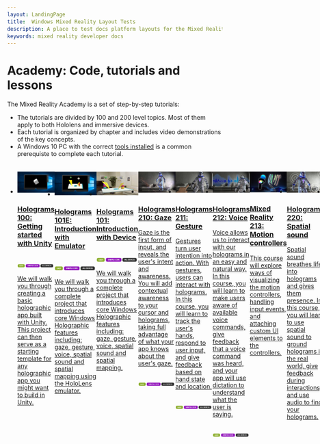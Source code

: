 ```yaml
---
layout: LandingPage
title:  Windows Mixed Reality Layout Tests
description: A place to test docs platform layouts for the Mixed Reality docs.
keywords: mixed reality developer docs 
---
```


# Academy: Code, tutorials and lessons

The Mixed Reality Academy is a set of step-by-step tutorials: 
* The tutorials are divided by 100 and 200 level topics. Most of them apply to both Hololens and immersive devices. 
* Each tutorial is organized by chapter and includes video demonstrations of the key concepts. 
* A Windows 10 PC with the correct [tools installed](install-the-tools.md) is a common prerequiste to complete each tutorial.

<br>
<ul id="cardtypes-W" class="cardsW panelContent" style="display: flex; margin-top: 0px;">
                            <li>
                                    <a href="DesignLanding.md" title="Design documentation" data-linktype="absolute-path">
                                    <div class="cardSize">
                                        <div class="cardPadding">
                                            <div class="card">
                                                <div class="cardImageOuter">
                                                    <div class="cardImage">
                                                        <img src="Academy/images/Holograms100.jpg" alt="Holograms 100 icon">
                                                    </div>
                                                </div>
                                                <div class="cardText">
                                                    <h3>Holograms 100: Getting started with Unity</h3><br>
                                                  <img src="Academy/images/pills2.jpg" alt="pills2"><br>
                                                    <p>We will walk you through creating a basic holographic app built with Unity. This project can then serve as a starting template for any holographic app you might want to build in Unity.</p>
                                                </div>
                                            </div>
                                        </div>
                                    </div>
                            </li>
                            <li>
                                <a href="DesignLanding.md" title="Design documentation" data-linktype="absolute-path">
                                    <div class="cardSize">
                                        <div class="cardPadding">
                                            <div class="card">
                                                <div class="cardImageOuter">
                                                    <div class="cardImage">
                                                        <img src="Academy/images/Holograms101E.jpg" alt="Holograms 101E: Introduction with Emulator icon">
                                                    </div>
                                                </div>
                                                <div class="cardText">
                                                    <h3>Holograms 101E: Introduction with Emulator</h3><br>
                                                    <img src="Academy/images/pills2.jpg" alt="pills"><br>
                                                    <p>We will walk you through a complete project that introduces core Windows Holographic features including: gaze, gesture, voice, spatial sound and spatial mapping using the HoloLens emulator.</p>
                                                </div>
                                            </div>
                                        </div>
                                    </div>
                            </li>
                            <li>
                                  <a href="DesignLanding.md" title="Design documentation" data-linktype="absolute-path">
                                    <div class="cardSize">
                                        <div class="cardPadding">
                                            <div class="card">
                                                <div class="cardImageOuter">
                                                    <div class="cardImage">
                                                        <img src="Academy/images/Holograms101.jpg" alt="Holograms 101: Introduction with Device icon">
                                                    </div>
                                                </div>
                                                <div class="cardText">
                                                    <h3>Holograms 101: Introduction with Device</h3><br>
                                                  <img src="Academy/images/pills2.jpg" alt="pills"><br>
                                                    <p>We will walk you through a complete project that introduces core Windows Holographic features including: gaze, gesture, voice, spatial sound and spatial mapping.</p>
                                                </div>
                                            </div>
                                        </div>
                                    </div>
                               </a>
                            </li>
                            <li>
                             <a href="DesignLanding.md" title="Design documentation" data-linktype="absolute-path">
                              <div class="cardSize">
                                  <div class="cardPadding">
                                      <div class="card">
                                          <div class="cardImageOuter">
                                              <div class="cardImage">
                                                  <img src="Academy/images/Holograms210.jpg" alt="Holograms 210: Gaze icon">
                                              </div>
                                          </div>
                                          <div class="cardText">
                                              <h3>Holograms 210: Gaze</h3>
                                              <p>Gaze is the first form of input, and reveals the user's intent and awareness. You will add contextual awareness to your cursor and holograms, taking full advantage of what your app knows about the user's gaze.</p><br>
                                                  <img src="Academy/images/pills2.jpg" alt="pills">
                                          </div>
                                      </div>
                                  </div>
                              </div>
                            </li>
                            <li>
                            <a href="DesignLanding.md" title="Design documentation" data-linktype="absolute-path">
                              <div class="cardSize">
                                  <div class="cardPadding">
                                      <div class="card">
                                          <div class="cardImageOuter">
                                              <div class="cardImage">
                                                  <img src="Academy/images/Holograms211.jpg" alt="Holograms 211: Gesture icon">
                                              </div>
                                          </div>
                                          <div class="cardText">
                                              <h3>Holograms 211: Gesture</h3>
                                              <p>Gestures turn user intention into action. With gestures, users can interact with holograms. In this course, you will learn to track the user's hands, respond to user input, and give feedback based on hand state and location.</p><br>
                                                  <img src="Academy/images/pills2.jpg" alt="pills">
                                          </div>
                                      </div>
                                  </div>
                              </div>
                            </li>         
                            <li>
                             <a href="DesignLanding.md" title="Design documentation" data-linktype="absolute-path">
                              <div class="cardSize">
                                  <div class="cardPadding">
                                      <div class="card">
                                          <div class="cardImageOuter">
                                              <div class="cardImage">
                                                  <img src="Academy/images/Holograms212.jpg" alt="Holograms 212: Voice icon">
                                              </div>
                                          </div>
                                          <div class="cardText">
                                              <h3>Holograms 212: Voice</h3>
                                              <p>Voice allows us to interact with our holograms in an easy and natural way. In this course, you will learn to make users aware of available voice commands, give feedback that a voice command was heard, and your app will use dictation to understand what the user is saying.</p><br>
                                                  <img src="Academy/images/pills2.jpg" alt="pills">
                                          </div>
                                      </div>
                                  </div>
                              </div>
                            </li>
                             <li>
                              <a href="DesignLanding.md" title="Design documentation" data-linktype="absolute-path">
                              <div class="cardSize">
                                  <div class="cardPadding">
                                      <div class="card">
                                          <div class="cardImageOuter">
                                              <div class="cardImage">
                                                  <img src="Academy/images/MR213v2.jpg" alt="Mixed Reality 213: Motion controllers icon">
                                              </div>
                                          </div>
                                          <div class="cardText">
                                              <h3>Mixed Reality 213: Motion controllers</h3>
                                              <p>This course will explore ways of visualizing the motion controllers, handling input events, and attaching custom UI elements to the controllers.</p>
                                          </div>
                                      </div>
                                  </div>
                              </div>
                            </li>   
                              <li>
                              <a href="DesignLanding.md" title="Design documentation" data-linktype="absolute-path">
                              <div class="cardSize">
                                  <div class="cardPadding">
                                      <div class="card">
                                          <div class="cardImageOuter">
                                              <div class="cardImage">
                                                  <img src="Academy/images/Holograms220b.jpg" alt="Holograms 220: Spatial sound icon">
                                              </div>
                                          </div>
                                          <div class="cardText">
                                              <h3>Holograms 220: Spatial sound</h3>
                                              <p>Spatial sound breathes life into holograms and gives them presence. In this course, you will learn to use spatial sound to ground holograms in the real world, give feedback during interactions, and use audio to find your holograms.</p>
                                          </div>
                                      </div>
                                  </div>
                              </div>
                            </li>      
                               <li>
                               <a href="DesignLanding.md" title="Design documentation" data-linktype="absolute-path">
                              <div class="cardSize">
                                  <div class="cardPadding">
                                      <div class="card">
                                          <div class="cardImageOuter">
                                              <div class="cardImage">
                                                  <img src="Academy/images/Holograms230.jpg" alt="Holograms 230: Spatial mapping icon">
                                              </div>
                                          </div>
                                          <div class="cardText">
                                              <h3>Holograms 230: Spatial mapping</h3>
                                              <p>Spatial mapping brings the real world and virtual world together. You'll explore shaders and use them to visualize your space. Then you'll learn to simplify the room mesh into simple planes, give feedback on placing holograms on real-world surfaces, and explore occlusion visual effects.</p>
                                          </div>
                                      </div>
                                  </div>
                              </div>
                            </li> 
                                <li>
                                <a href="DesignLanding.md" title="Design documentation" data-linktype="absolute-path">
                              <div class="cardSize">
                                  <div class="cardPadding">
                                      <div class="card">
                                          <div class="cardImageOuter">
                                              <div class="cardImage">
                                                  <img src="Academy/images/Holograms240.jpg" alt="Holograms 240: Sharing holograms icon">
                                              </div>
                                          </div>
                                          <div class="cardText">
                                              <h3>Holograms 240: Sharing holograms</h3>
                                              <p>Our //Build 2016 project! We will walk you through a complete project where we will share coordinate systems between devices and create a shared experience that allows us to take part in a shared holographic world.</p>
                                          </div>
                                      </div>
                                  </div>
                              </div>
                            </li> 
                                 <li>
                                   <a href="DesignLanding.md" title="Design documentation" data-linktype="absolute-path">
                              <div class="cardSize">
                                  <div class="cardPadding">
                                      <div class="card">
                                          <div class="cardImageOuter">
                                              <div class="cardImage">
                                                  <img src="Academy/images/MR250-new.jpg" alt="Mixed Reality 250: Sharing mixed reality icon">
                                              </div>
                                          </div>
                                          <div class="cardText">
                                              <h3>Mixed Reality 250: Sharing mixed reality</h3>
                                              <p>In our //Build 2017 project, we demonstrate building an app that leverages the unique strengths of HoloLens and immersive headsets with a shared experience.</p>
                                          </div>
                                      </div>
                                  </div>
                              </div>
                            </li> 
 </ul>



